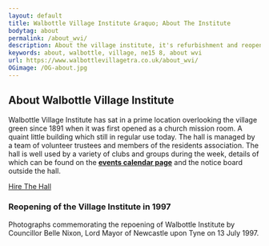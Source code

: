 ```yaml
---
layout: default
title: Walbottle Village Institute &raquo; About The Institute
bodytag: about
permalink: /about_wvi/
description: About the village institute, it's refurbishment and reopening in July 1997.
keywords: about, walbottle, village, ne15 8, about wvi
url: https://www.walbottlevillagetra.co.uk/about_wvi/
OGimage: /OG-about.jpg
---
```

<div class="container-fluid">
	<div class="row intro">  
	  	<div class="col-sm-8 col-xs-12">
			<h2><strong>About Walbottle Village Institute</strong></h2>
			<p>Walbottle Village Institute has sat in a prime location overlooking the village green since 1891 when it was first opened as a church mission room. A quaint little building which still in regular use today. The hall is managed by a team of volunteer trustees and members of the residents association. The hall is well used by a variety of clubs and groups during the week, details of which can be found on the <a href="wvi_events_calendar.html" title="visit the events calendar page" target="_self"><strong>events calendar page</strong></a> and the notice board outside the hall.</p>
		</div>  
	  	<div class="col-sm-4 col-xs-12">
			<a href="../wvi_hire.html" title="hire the institute hall" target="_self" class="hire" accesskey="h">Hire The Hall</a>
		</div>   
	</div> 
	<div class="row">
		<div class="col-sm-10 col-sm-offset-1 col-xs-12 aboutWrap">
			<h3><strong>Reopening of the Village Institute in 1997</strong></h3>
			<p>Photographs commemorating the repoening of Walbottle Institute by Councillor Belle Nixon, Lord Mayor of Newcastle upon Tyne on 13 July 1997.</p>
		<div class="fotorama" data-nav="thumbs" data-thumbwidth="125" data-thumbheight="84" data-thumbmargin="10" data-height="60%" data-fit="contain" data-transition="crossfade" data-keyboard="true" data-arrows="true" data-click="true" data-swipe="true" data-trackpad="true">
		    <a href="../assets/images/wvi-opening/institute-re-opening-1997-1.jpg" data-thumb="../assets/images/thumbs-84px/wvi-opening/institute-re-opening-1997-1-thumb.jpg"  alt="The reopening of Walbottle Village Institute by Councillor Belle Nixon, Lord Mayor of Newcastle upon Tyne on 13 July 1997" class="img-responsive"></a>
		    <a href="../assets/images/wvi-opening/institute-re-opening-1997-2.jpg" data-thumb="../assets/images/thumbs-84px/wvi-opening/institute-re-opening-1997-2-thumb.jpg"  alt="The reopening of Walbottle Village Institute by Councillor Belle Nixon, Lord Mayor of Newcastle upon Tyne on 13 July 1997" class="img-responsive"></a>
		    <a href="../assets/images/wvi-opening/institute-re-opening-1997-3.jpg" data-thumb="../assets/images/thumbs-84px/wvi-opening/institute-re-opening-1997-3-thumb.jpg"  alt="The reopening of Walbottle Village Institute by Councillor Belle Nixon, Lord Mayor of Newcastle upon Tyne on 13 July 1997" class="img-responsive"></a>
		    <a href="../assets/images/wvi-opening/institute-re-opening-1997-4.jpg" data-thumb="../assets/images/thumbs-84px/wvi-opening/institute-re-opening-1997-4-thumb.jpg"  alt="The reopening of Walbottle Village Institute by Councillor Belle Nixon, Lord Mayor of Newcastle upon Tyne on 13 July 1997" class="img-responsive"></a>
		    <a href="../assets/images/wvi-opening/institute-re-opening-1997-5.jpg" data-thumb="../assets/images/thumbs-84px/wvi-opening/institute-re-opening-1997-5-thumb.jpg"  alt="The reopening of Walbottle Village Institute by Councillor Belle Nixon, Lord Mayor of Newcastle upon Tyne on 13 July 1997" class="img-responsive"></a>
		    <a href="../assets/images/wvi-opening/institute-re-opening-1997-6.jpg" data-thumb="../assets/images/thumbs-84px/wvi-opening/institute-re-opening-1997-6-thumb.jpg"  alt="The reopening of Walbottle Village Institute by Councillor Belle Nixon, Lord Mayor of Newcastle upon Tyne on 13 July 1997" class="img-responsive"></a>
		    <a href="../assets/images/wvi-opening/institute-re-opening-1997-7.jpg" data-thumb="../assets/images/thumbs-84px/wvi-opening/institute-re-opening-1997-7-thumb.jpg"  alt="The reopening of Walbottle Village Institute by Councillor Belle Nixon, Lord Mayor of Newcastle upon Tyne on 13 July 1997" class="img-responsive"></a>
		    <a href="../assets/images/wvi-opening/institute-re-opening-1997-8.jpg" data-thumb="../assets/images/thumbs-84px/wvi-opening/institute-re-opening-1997-8-thumb.jpg"  alt="The reopening of Walbottle Village Institute by Councillor Belle Nixon, Lord Mayor of Newcastle upon Tyne on 13 July 1997" class="img-responsive"></a>
		    <a href="../assets/images/wvi-opening/institute-re-opening-1997-9.jpg" data-thumb="../assets/images/thumbs-84px/wvi-opening/institute-re-opening-1997-9-thumb.jpg"  alt="The reopening of Walbottle Village Institute by Councillor Belle Nixon, Lord Mayor of Newcastle upon Tyne on 13 July 1997" class="img-responsive"></a>
		    <a href="../assets/images/wvi-opening/institute-re-opening-1997-10.jpg" data-thumb="../assets/images/thumbs-84px/wvi-opening/institute-re-opening-1997-10-thumb.jpg"  alt="The reopening of Walbottle Village Institute by Councillor Belle Nixon, Lord Mayor of Newcastle upon Tyne on 13 July 1997" class="img-responsive"></a>
		    <a href="../assets/images/wvi-opening/institute-re-opening-1997-11.jpg" data-thumb="../assets/images/thumbs-84px/wvi-opening/institute-re-opening-1997-11-thumb.jpg"  alt="The reopening of Walbottle Village Institute by Councillor Belle Nixon, Lord Mayor of Newcastle upon Tyne on 13 July 1997" class="img-responsive"></a>
		    <a href="../assets/images/wvi-opening/institute-re-opening-1997-12.jpg" data-thumb="../assets/images/thumbs-84px/wvi-opening/institute-re-opening-1997-12-thumb.jpg"  alt="The reopening of Walbottle Village Institute by Councillor Belle Nixon, Lord Mayor of Newcastle upon Tyne on 13 July 1997" class="img-responsive"></a>
		    <a href="../assets/images/wvi-opening/institute-re-opening-1997-13.jpg" data-thumb="../assets/images/thumbs-84px/wvi-opening/institute-re-opening-1997-13-thumb.jpg"  alt="The reopening of Walbottle Village Institute by Councillor Belle Nixon, Lord Mayor of Newcastle upon Tyne on 13 July 1997" class="img-responsive"></a>
		    <a href="../assets/images/wvi-opening/institute-re-opening-1997-14.jpg" data-thumb="../assets/images/thumbs-84px/wvi-opening/institute-re-opening-1997-14-thumb.jpg"  alt="The reopening of Walbottle Village Institute by Councillor Belle Nixon, Lord Mayor of Newcastle upon Tyne on 13 July 1997" class="img-responsive"></a>
		    <a href="../assets/images/wvi-opening/institute-re-opening-1997-15.jpg" data-thumb="../assets/images/thumbs-84px/wvi-opening/institute-re-opening-1997-15-thumb.jpg"  alt="The reopening of Walbottle Village Institute by Councillor Belle Nixon, Lord Mayor of Newcastle upon Tyne on 13 July 1997" class="img-responsive"></a>
		    <a href="../assets/images/wvi-opening/institute-re-opening-1997-16.jpg" data-thumb="../assets/images/thumbs-84px/wvi-opening/institute-re-opening-1997-16-thumb.jpg"  alt="The reopening of Walbottle Village Institute by Councillor Belle Nixon, Lord Mayor of Newcastle upon Tyne on 13 July 1997" class="img-responsive"></a>
		    <a href="../assets/images/wvi-opening/institute-re-opening-1997-17.jpg" data-thumb="../assets/images/thumbs-84px/wvi-opening/institute-re-opening-1997-17-thumb.jpg"  alt="The reopening of Walbottle Village Institute by Councillor Belle Nixon, Lord Mayor of Newcastle upon Tyne on 13 July 1997" class="img-responsive"></a>
		    <a href="../assets/images/wvi-opening/institute-re-opening-1997-18.jpg" data-thumb="../assets/images/thumbs-84px/wvi-opening/institute-re-opening-1997-18-thumb.jpg"  alt="The reopening of Walbottle Village Institute by Councillor Belle Nixon, Lord Mayor of Newcastle upon Tyne on 13 July 1997" class="img-responsive"></a>
		    <a href="../assets/images/wvi-opening/institute-re-opening-1997-19.jpg" data-thumb="../assets/images/thumbs-84px/wvi-opening/institute-re-opening-1997-19-thumb.jpg"  alt="The reopening of Walbottle Village Institute by Councillor Belle Nixon, Lord Mayor of Newcastle upon Tyne on 13 July 1997" class="img-responsive"></a>
		    <a href="../assets/images/wvi-opening/institute-re-opening-1997-20.jpg" data-thumb="../assets/images/thumbs-84px/wvi-opening/institute-re-opening-1997-20-thumb.jpg"  alt="The reopening of Walbottle Village Institute by Councillor Belle Nixon, Lord Mayor of Newcastle upon Tyne on 13 July 1997" class="img-responsive"></a>
		    <a href="../assets/images/wvi-opening/institute-re-opening-1997-21.jpg" data-thumb="../assets/images/thumbs-84px/wvi-opening/institute-re-opening-1997-21-thumb.jpg"  alt="The reopening of Walbottle Village Institute by Councillor Belle Nixon, Lord Mayor of Newcastle upon Tyne on 13 July 1997" class="img-responsive"></a>
		    <a href="../assets/images/wvi-opening/institute-re-opening-1997-22.jpg" data-thumb="../assets/images/thumbs-84px/wvi-opening/institute-re-opening-1997-22-thumb.jpg"  alt="The reopening of Walbottle Village Institute by Councillor Belle Nixon, Lord Mayor of Newcastle upon Tyne on 13 July 1997" class="img-responsive"></a>
		    <a href="../assets/images/wvi-opening/institute-re-opening-1997-23.jpg" data-thumb="../assets/images/thumbs-84px/wvi-opening/institute-re-opening-1997-23-thumb.jpg"  alt="The reopening of Walbottle Village Institute by Councillor Belle Nixon, Lord Mayor of Newcastle upon Tyne on 13 July 1997" class="img-responsive"></a>
		    <a href="../assets/images/wvi-opening/institute-re-opening-1997-24.jpg" data-thumb="../assets/images/thumbs-84px/wvi-opening/institute-re-opening-1997-24-thumb.jpg"  alt="The reopening of Walbottle Village Institute by Councillor Belle Nixon, Lord Mayor of Newcastle upon Tyne on 13 July 1997" class="img-responsive"></a>
		    <a href="../assets/images/wvi-opening/institute-re-opening-1997-25.jpg" data-thumb="../assets/images/thumbs-84px/wvi-opening/institute-re-opening-1997-25-thumb.jpg"  alt="The reopening of Walbottle Village Institute by Councillor Belle Nixon, Lord Mayor of Newcastle upon Tyne on 13 July 1997" class="img-responsive"></a>
		    <a href="../assets/images/wvi-opening/institute-re-opening-1997-26.jpg" data-thumb="../assets/images/thumbs-84px/wvi-opening/institute-re-opening-1997-26-thumb.jpg"  alt="The reopening of Walbottle Village Institute by Councillor Belle Nixon, Lord Mayor of Newcastle upon Tyne on 13 July 1997" class="img-responsive"></a>
		    <a href="../assets/images/wvi-opening/institute-re-opening-1997-27.jpg" data-thumb="../assets/images/thumbs-84px/wvi-opening/institute-re-opening-1997-27-thumb.jpg"  alt="The reopening of Walbottle Village Institute by Councillor Belle Nixon, Lord Mayor of Newcastle upon Tyne on 13 July 1997" class="img-responsive"></a>
		    <a href="../assets/images/wvi-opening/institute-re-opening-1997-28.jpg" data-thumb="../assets/images/thumbs-84px/wvi-opening/institute-re-opening-1997-28-thumb.jpg"  alt="The reopening of Walbottle Village Institute by Councillor Belle Nixon, Lord Mayor of Newcastle upon Tyne on 13 July 1997" class="img-responsive"></a>
		    <a href="../assets/images/wvi-opening/institute-re-opening-1997-29.jpg" data-thumb="../assets/images/thumbs-84px/wvi-opening/institute-re-opening-1997-29-thumb.jpg"  alt="The reopening of Walbottle Village Institute by Councillor Belle Nixon, Lord Mayor of Newcastle upon Tyne on 13 July 1997" class="img-responsive"></a>
		    <a href="../assets/images/wvi-opening/institute-re-opening-1997-30.jpg" data-thumb="../assets/images/thumbs-84px/wvi-opening/institute-re-opening-1997-30-thumb.jpg"  alt="The reopening of Walbottle Village Institute by Councillor Belle Nixon, Lord Mayor of Newcastle upon Tyne on 13 July 1997" class="img-responsive"></a>
		    <a href="../assets/images/wvi-opening/institute-re-opening-1997-31.jpg" data-thumb="../assets/images/thumbs-84px/wvi-opening/institute-re-opening-1997-31-thumb.jpg"  alt="The reopening of Walbottle Village Institute by Councillor Belle Nixon, Lord Mayor of Newcastle upon Tyne on 13 July 1997" class="img-responsive"></a>
		    <a href="../assets/images/wvi-opening/institute-re-opening-1997-32.jpg" data-thumb="../assets/images/thumbs-84px/wvi-opening/institute-re-opening-1997-32-thumb.jpg"  alt="The reopening of Walbottle Village Institute by Councillor Belle Nixon, Lord Mayor of Newcastle upon Tyne on 13 July 1997" class="img-responsive"></a>
		    <a href="../assets/images/wvi-opening/institute-re-opening-1997-33.jpg" data-thumb="../assets/images/thumbs-84px/wvi-opening/institute-re-opening-1997-33-thumb.jpg"  alt="The reopening of Walbottle Village Institute by Councillor Belle Nixon, Lord Mayor of Newcastle upon Tyne on 13 July 1997" class="img-responsive"></a>
		    <a href="../assets/images/wvi-opening/institute-re-opening-1997-34.jpg" data-thumb="../assets/images/thumbs-84px/wvi-opening/institute-re-opening-1997-34-thumb.jpg"  alt="The reopening of Walbottle Village Institute by Councillor Belle Nixon, Lord Mayor of Newcastle upon Tyne on 13 July 1997" class="img-responsive"></a>
		    <a href="../assets/images/wvi-opening/institute-re-opening-1997-35.jpg" data-thumb="../assets/images/thumbs-84px/wvi-opening/institute-re-opening-1997-35-thumb.jpg"  alt="The reopening of Walbottle Village Institute by Councillor Belle Nixon, Lord Mayor of Newcastle upon Tyne on 13 July 1997" class="img-responsive"></a>
		    <a href="../assets/images/wvi-opening/institute-re-opening-1997-36.jpg" data-thumb="../assets/images/thumbs-84px/wvi-opening/institute-re-opening-1997-36-thumb.jpg"  alt="The reopening of Walbottle Village Institute by Councillor Belle Nixon, Lord Mayor of Newcastle upon Tyne on 13 July 1997" class="img-responsive"></a>
		</div>
		</div> 
	</div>
</div> <!-- /container -->
